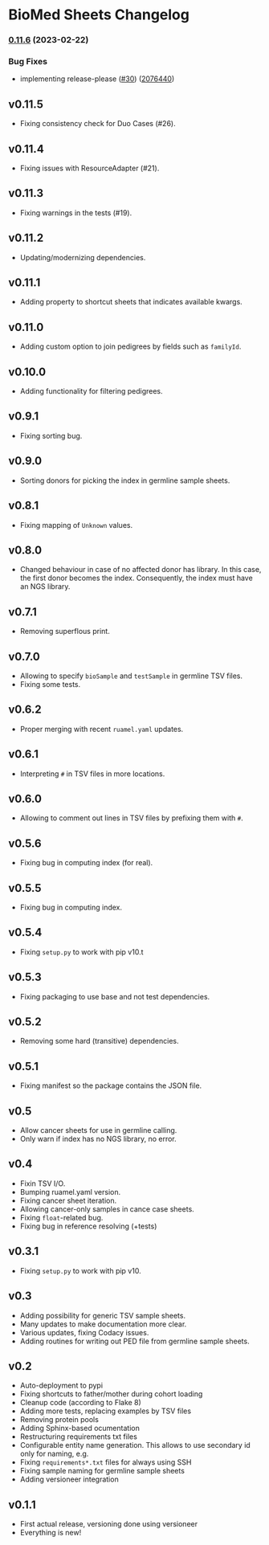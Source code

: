 # BioMed Sheets Changelog

### [0.11.6](https://www.github.com/bihealth/biomedsheets/compare/v0.11.5...v0.11.6) (2023-02-22)


### Bug Fixes

* implementing release-please ([#30](https://www.github.com/bihealth/biomedsheets/issues/30)) ([2076440](https://www.github.com/bihealth/biomedsheets/commit/20764408458898b1f65cc550f5c1ae0514657b12))

## v0.11.5

-   Fixing consistency check for Duo Cases (#26).

## v0.11.4

-   Fixing issues with ResourceAdapter (#21).

## v0.11.3

-   Fixing warnings in the tests (#19).

## v0.11.2

-   Updating/modernizing dependencies.

## v0.11.1

-   Adding property to shortcut sheets that indicates available kwargs.

## v0.11.0

-   Adding custom option to join pedigrees by fields such as `familyId`.

## v0.10.0

-   Adding functionality for filtering pedigrees.

## v0.9.1

-   Fixing sorting bug.

## v0.9.0

-   Sorting donors for picking the index in germline sample sheets.

## v0.8.1

-   Fixing mapping of `Unknown` values.

## v0.8.0

-   Changed behaviour in case of no affected donor has library. In this
    case, the first donor becomes the index. Consequently, the index
    must have an NGS library.

## v0.7.1

-   Removing superflous print.

## v0.7.0

-   Allowing to specify `bioSample` and `testSample` in germline TSV
    files.
-   Fixing some tests.

## v0.6.2

-   Proper merging with recent `ruamel.yaml` updates.

## v0.6.1

-   Interpreting `#` in TSV files in more locations.

## v0.6.0

-   Allowing to comment out lines in TSV files by prefixing them with
    `#`.

## v0.5.6

-   Fixing bug in computing index (for real).

## v0.5.5

-   Fixing bug in computing index.

## v0.5.4

-   Fixing `setup.py` to work with pip v10.t

## v0.5.3

-   Fixing packaging to use base and not test dependencies.

## v0.5.2

-   Removing some hard (transitive) dependencies.

## v0.5.1

-   Fixing manifest so the package contains the JSON file.

## v0.5

-   Allow cancer sheets for use in germline calling.
-   Only warn if index has no NGS library, no error.

## v0.4

-   Fixin TSV I/O.
-   Bumping ruamel.yaml version.
-   Fixing cancer sheet iteration.
-   Allowing cancer-only samples in cance case sheets.
-   Fixing `float`-related bug.
-   Fixing bug in reference resolving (+tests)

## v0.3.1

-   Fixing `setup.py` to work with pip v10.

## v0.3

-   Adding possibility for generic TSV sample sheets.
-   Many updates to make documentation more clear.
-   Various updates, fixing Codacy issues.
-   Adding routines for writing out PED file from germline sample
    sheets.

## v0.2

-   Auto-deployment to pypi
-   Fixing shortcuts to father/mother during cohort loading
-   Cleanup code (according to Flake 8)
-   Adding more tests, replacing examples by TSV files
-   Removing protein pools
-   Adding Sphinx-based ocumentation
-   Restructuring requirements txt files
-   Configurable entity name generation. This allows to use secondary id
    only for naming, e.g.
-   Fixing `requirements*.txt` files for always using SSH
-   Fixing sample naming for germline sample sheets
-   Adding versioneer integration

## v0.1.1

-   First actual release, versioning done using versioneer
-   Everything is new!
